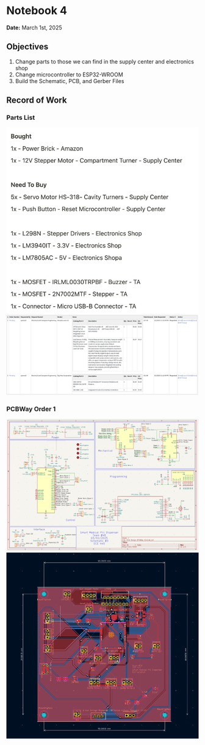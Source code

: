 # Notebook 4

**Date:** March 1st, 2025

## Objectives
1. Change parts to those we can find in the supply center and electronics shop
2. Change microcontroller to ESP32-WROOM
3. Build the Schematic, PCB, and Gerber Files

## Record of Work

### Parts List
![Parts](Notebook5_image1.png)
![Ordered Parts](Notebook5_image2.png)

### PCBWay Order 1
![Schematic](Notebook5_image3.png)
![PCB](Notebook5_image4.png)